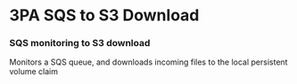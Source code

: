 # 3PA SQS to S3 Download

### SQS monitoring to S3 download
Monitors a SQS queue, and downloads incoming files to the local persistent volume claim
